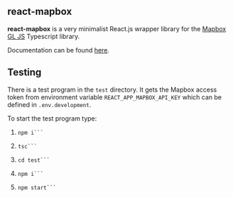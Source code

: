 ## react-mapbox

**react-mapbox** is a very minimalist React.js wrapper library for the 
[Mapbox GL JS](https://docs.mapbox.com/mapbox-gl-js/guides/) 
Typescript library.

Documentation can be found [here](https://vinctustech.github.io/react-mapbox/).

Testing
-------
There is a test program in the `test` directory. It gets the Mapbox access token from environment variable
`REACT_APP_MAPBOX_API_KEY` which can be defined in `.env.development`.

To start the test program type:
1. ```
   npm i```
2. ```
   tsc```
3. ```
   cd test```
4. ```
   npm i```
5. ```
   npm start```
